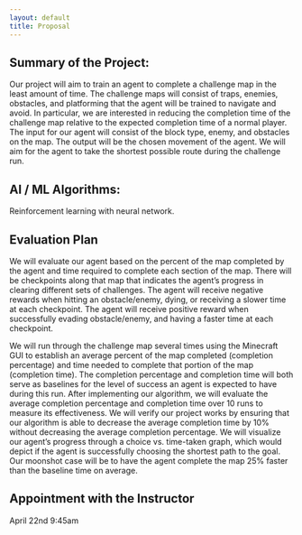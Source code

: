 ```yaml
---
layout: default
title: Proposal
---
```


## Summary of the Project:
Our project will aim to train an agent to complete a challenge map in the least amount of time.  The challenge maps will consist of traps, enemies, obstacles, and platforming that the agent will be trained to navigate and avoid.  In particular, we are interested in reducing the completion time of the challenge map relative to the expected completion time of a normal player.  The input for our agent will consist of the block type, enemy, and obstacles on the map.  The output will be the chosen movement of the agent. We will aim for the agent to take the shortest possible route during the challenge run.

## AI / ML Algorithms:
Reinforcement learning with neural network.

## Evaluation Plan
We will evaluate our agent based on the percent of the map completed by the agent and time required to complete each section of the map.  There will be checkpoints along that map that indicates the agent’s progress in clearing different sets of challenges.  The agent will receive negative rewards when hitting an obstacle/enemy, dying, or receiving a slower time at each checkpoint.  The agent will receive positive reward when successfully evading obstacle/enemy, and having a faster time at each checkpoint. 

We will run through the challenge map several times using the Minecraft GUI to establish an average percent of the map completed (completion percentage) and time needed to complete that portion of the map (completion time).  The completion percentage and completion time will both serve as baselines for the level of success an agent is expected to have during this run. After implementing our algorithm, we will evaluate the average completion percentage and completion time over 10 runs to measure its effectiveness. We will verify our project works by ensuring that our algorithm is able to decrease the average completion time by 10% without decreasing the average completion percentage.  We will visualize our agent’s progress through a choice vs. time-taken graph, which would depict if the agent is successfully choosing the shortest path to the goal.  Our moonshot case will be to have the agent complete the map 25% faster than the baseline time on average.

## Appointment with the Instructor
April 22nd 9:45am

